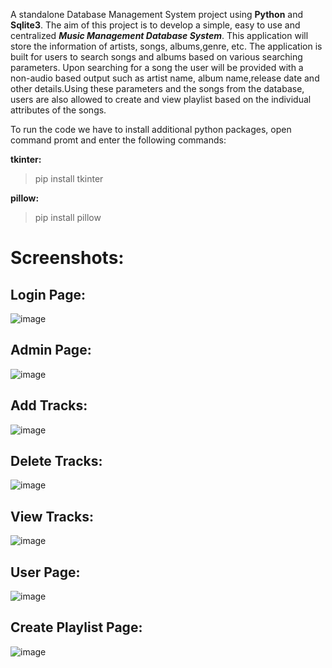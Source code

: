 A standalone Database Management System project using **Python** and **Sqlite3**. The aim of this project is to develop a simple, easy to use and centralized ***Music Management Database System***.
This application will store the information of  artists, songs, albums,genre, etc. The application is built for users to search songs and albums based on various searching parameters. Upon searching for a song the user will be provided with a non-audio based output such as artist name, album name,release date and other details.Using these parameters and the songs from the database, users are also allowed to create and view playlist based on the individual attributes of the songs.

To run the code we have to install additional python packages,
open command promt and enter the following commands:

**tkinter:**
>pip install tkinter

**pillow:**
>pip install pillow

# Screenshots:

## Login Page:

![image](https://user-images.githubusercontent.com/81019807/212527863-fd29e6ed-dbb7-40b6-a327-939d051cce41.png)


## Admin Page:

![image](https://user-images.githubusercontent.com/81019807/212527900-4b3ba088-76f6-4216-8b57-dc6a31ab5b09.png)


## Add Tracks:

![image](https://user-images.githubusercontent.com/81019807/212527954-0b251df4-f71e-4c43-83fc-0855f73ea0f4.png)


## Delete Tracks:

![image](https://user-images.githubusercontent.com/81019807/212527979-3435d0d9-86f5-411e-bf99-aa7f64d0c495.png)


## View Tracks:

![image](https://user-images.githubusercontent.com/81019807/212528003-47443e96-8ca6-4eba-8e49-f7ea1f33ec4b.png)


## User Page:

![image](https://user-images.githubusercontent.com/81019807/212528043-a51dfb64-9a87-461b-bb9a-63b3c2b6548d.png)


## Create Playlist Page:

![image](https://user-images.githubusercontent.com/81019807/212528071-27562e9f-e852-49ac-a8a8-db772c412a15.png)




